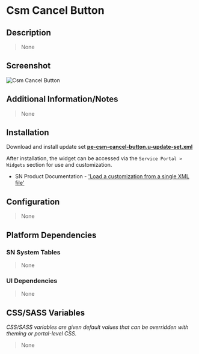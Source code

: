 # Csm Cancel Button

## Description

> None

## Screenshot

![Csm Cancel Button](https://raw.githubusercontent.com/platform-experience/serviceportal-widget-library/master/src/pe-csm-cancel-button/images/pe-csm-cancel-button.png)

## Additional Information/Notes

> None

## Installation

Download and install update set **[pe-csm-cancel-button.u-update-set.xml](https://github.com/platform-experience/serviceportal-widget-library/blob/master/src/pe-csm-cancel-button/pe-csm-cancel-button.u-update-set.xml)**

After installation, the widget can be accessed via the `Service Portal > Widgets` section for use and customization.

* SN Product Documentation - ['Load a customization from a single XML file'](https://docs.servicenow.com/bundle/kingston-application-development/page/build/system-update-sets/task/t_SaveAnUpdateSetAsAnXMLFile.html)

## Configuration

> None

## Platform Dependencies

### SN System Tables

> None

### UI Dependencies

> None

## CSS/SASS Variables

_CSS/SASS variables are given default values that can be overridden with theming or portal-level CSS._

> None
